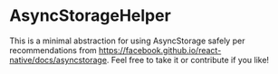 # AsyncStorageHelper

This is a minimal abstraction for using AsyncStorage safely per recommendations from https://facebook.github.io/react-native/docs/asyncstorage. Feel free to take it or contribute if you like!
